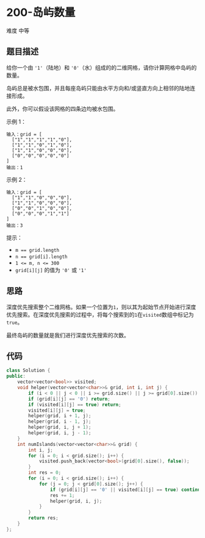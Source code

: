 # 200-岛屿数量

难度 中等



## 题目描述

给你一个由 `'1'`（陆地）和 `'0'`（水）组成的的二维网格，请你计算网格中岛屿的数量。

岛屿总是被水包围，并且每座岛屿只能由水平方向和/或竖直方向上相邻的陆地连接形成。

此外，你可以假设该网格的四条边均被水包围。

示例 1：
```
输入：grid = [
  ["1","1","1","1","0"],
  ["1","1","0","1","0"],
  ["1","1","0","0","0"],
  ["0","0","0","0","0"]
]
输出：1
```
示例 2：
```
输入：grid = [
  ["1","1","0","0","0"],
  ["1","1","0","0","0"],
  ["0","0","1","0","0"],
  ["0","0","0","1","1"]
]
输出：3
```

提示：

- `m == grid.length`
- `n == grid[i].length`
- `1 <= m, n <= 300`
- `grid[i][j]` 的值为 `'0'` 或 `'1'`



## 思路

深度优先搜索整个二维网格。如果一个位置为`1`，则以其为起始节点开始进行深度优先搜索。在深度优先搜索的过程中，将每个搜索到的`1`在`visited`数组中标记为`true`。

最终岛屿的数量就是我们进行深度优先搜索的次数。



## 代码

```c++
class Solution {
public:
    vector<vector<bool>> visited;
    void helper(vector<vector<char>>& grid, int i, int j) {
        if (i < 0 || j < 0 || i >= grid.size() || j >= grid[0].size()) return;
        if (grid[i][j] == '0') return;
        if (visited[i][j] == true) return;
        visited[i][j] = true;
        helper(grid, i + 1, j);
        helper(grid, i - 1, j);
        helper(grid, i, j + 1);
        helper(grid, i, j - 1);
    }
    int numIslands(vector<vector<char>>& grid) {
        int i, j;
        for (i = 0; i < grid.size(); i++) {
            visited.push_back(vector<bool>(grid[0].size(), false));
        }
        int res = 0;
        for (i = 0; i < grid.size(); i++) {
            for (j = 0; j < grid[0].size(); j++) {
                if (grid[i][j] == '0' || visited[i][j] == true) continue;
                res += 1;
                helper(grid, i, j);
            }
        }
        return res;
    }
};
```

